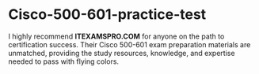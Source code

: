 # Cisco-500-601-practice-test
I highly recommend **ITEXAMSPRO.COM** for anyone on the path to certification success. Their Cisco 500-601 exam preparation materials are unmatched, providing the study resources, knowledge, and expertise needed to pass with flying colors.
